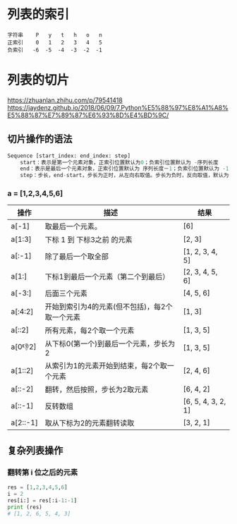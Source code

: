 
# **列表的索引**

    字符串    P   y   t   h   o   n
    正索引    0   1   2   3   4   5
    负索引   -6  -5  -4  -3  -2  -1



# **列表的切片**
https://zhuanlan.zhihu.com/p/79541418
https://jaydenz.github.io/2018/06/09/7.Python%E5%88%97%E8%A1%A8%E5%88%87%E7%89%87%E6%93%8D%E4%BD%9C/

## **切片操作的语法**
``` python
Sequence [start_index: end_index: step]
    start：表示是第一个元素对象，正索引位置默认为0；负索引位置默认为 -序列长度
    end：表示是最后一个元素对象，正索引位置默认为 序列长度－1；负索引位置默认为 -1
    step：步长，end-start，步长为正时，从左向右取值。步长为负时，反向取值，默认为1，步长值不能为0
```
### a = [1,2,3,4,5,6]

| 操作      | 描述                                           | 结果               |
|-----------|------------------------------------------------|--------------------|
| a[-1]     | 取最后一个元素。                               | [6]                |
| a[1:3]    | 下标 1 到 下标3之前 的元素                     | [2, 3]             |
| a[:-1]    | 除了最后一个取全部                             | [1, 2, 3, 4, 5]    |
| a[1:]     | 下标1到最后一个元素（第二个到最后）            | [2, 3, 4, 5, 6]    |
| a[-3:]    | 后面三个元素                                   | [4, 5, 6]          |
| a[:4:2]   | 开始到索引为4的元素(但不包括)，每2个取一个元素 | [1, 3]             |
| a[::2]    | 所有元素，每2个取一个元素                      | [1, 3, 5]          |
| a[0:-1:2] | 从下标0(第一个)到最后一个元素，步长为2         | [1, 3, 5]          |
| a[1::2]   | 从索引为1的元素开始到结束，每2个取一个元素     | [2, 4, 6]          |
| a[::-2]   | 翻转，然后按照，步长为2取元素                  | [6, 4, 2]          |
| a[::-1]   | 反转数组                                       | [6, 5, 4, 3, 2, 1] |
| a[2::-1]  | 取从下标为2的元素翻转读取                      | [3, 2, 1]          |




## **复杂列表操作**

### **翻转第 i 位之后的元素**
``` python
res = [1,2,3,4,5,6]
i = 2
res[i:] = res[:i-1:-1]
print (res)
# [1, 2, 6, 5, 4, 3]
```
